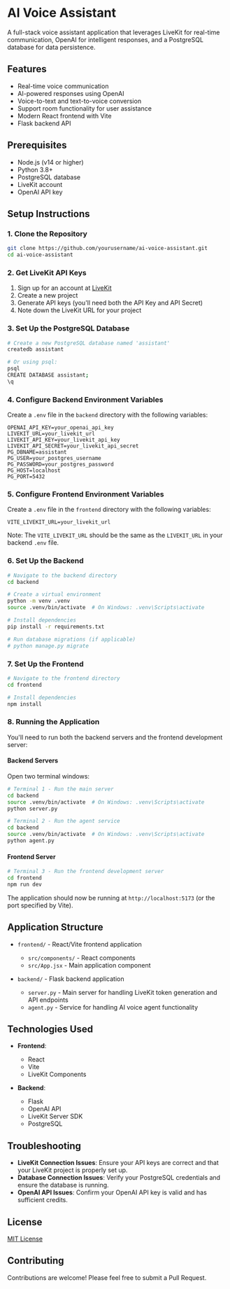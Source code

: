 # AI Voice Assistant

A full-stack voice assistant application that leverages LiveKit for real-time communication, OpenAI for intelligent responses, and a PostgreSQL database for data persistence.

## Features

- Real-time voice communication
- AI-powered responses using OpenAI
- Voice-to-text and text-to-voice conversion
- Support room functionality for user assistance
- Modern React frontend with Vite
- Flask backend API

## Prerequisites

- Node.js (v14 or higher)
- Python 3.8+
- PostgreSQL database
- LiveKit account
- OpenAI API key

## Setup Instructions

### 1. Clone the Repository

```bash
git clone https://github.com/yourusername/ai-voice-assistant.git
cd ai-voice-assistant
```

### 2. Get LiveKit API Keys

1. Sign up for an account at [LiveKit](https://livekit.io/)
2. Create a new project
3. Generate API keys (you'll need both the API Key and API Secret)
4. Note down the LiveKit URL for your project

### 3. Set Up the PostgreSQL Database

```bash
# Create a new PostgreSQL database named 'assistant'
createdb assistant

# Or using psql:
psql
CREATE DATABASE assistant;
\q
```

### 4. Configure Backend Environment Variables

Create a `.env` file in the `backend` directory with the following variables:

```
OPENAI_API_KEY=your_openai_api_key
LIVEKIT_URL=your_livekit_url
LIVEKIT_API_KEY=your_livekit_api_key
LIVEKIT_API_SECRET=your_livekit_api_secret
PG_DBNAME=assistant
PG_USER=your_postgres_username
PG_PASSWORD=your_postgres_password
PG_HOST=localhost
PG_PORT=5432
```

### 5. Configure Frontend Environment Variables

Create a `.env` file in the `frontend` directory with the following variables:

```
VITE_LIVEKIT_URL=your_livekit_url
```

Note: The `VITE_LIVEKIT_URL` should be the same as the `LIVEKIT_URL` in your backend `.env` file.

### 6. Set Up the Backend

```bash
# Navigate to the backend directory
cd backend

# Create a virtual environment
python -m venv .venv
source .venv/bin/activate  # On Windows: .venv\Scripts\activate

# Install dependencies
pip install -r requirements.txt

# Run database migrations (if applicable)
# python manage.py migrate
```

### 7. Set Up the Frontend

```bash
# Navigate to the frontend directory
cd frontend

# Install dependencies
npm install
```

### 8. Running the Application

You'll need to run both the backend servers and the frontend development server:

#### Backend Servers

Open two terminal windows:

```bash
# Terminal 1 - Run the main server
cd backend
source .venv/bin/activate  # On Windows: .venv\Scripts\activate
python server.py
```

```bash
# Terminal 2 - Run the agent service
cd backend
source .venv/bin/activate  # On Windows: .venv\Scripts\activate
python agent.py
```

#### Frontend Server

```bash
# Terminal 3 - Run the frontend development server
cd frontend
npm run dev
```

The application should now be running at `http://localhost:5173` (or the port specified by Vite).

## Application Structure

- `frontend/` - React/Vite frontend application
  - `src/components/` - React components
  - `src/App.jsx` - Main application component

- `backend/` - Flask backend application
  - `server.py` - Main server for handling LiveKit token generation and API endpoints
  - `agent.py` - Service for handling AI voice agent functionality

## Technologies Used

- **Frontend**:
  - React
  - Vite
  - LiveKit Components

- **Backend**:
  - Flask
  - OpenAI API
  - LiveKit Server SDK
  - PostgreSQL

## Troubleshooting

- **LiveKit Connection Issues**: Ensure your API keys are correct and that your LiveKit project is properly set up.
- **Database Connection Issues**: Verify your PostgreSQL credentials and ensure the database is running.
- **OpenAI API Issues**: Confirm your OpenAI API key is valid and has sufficient credits.

## License

[MIT License](LICENSE)

## Contributing

Contributions are welcome! Please feel free to submit a Pull Request.
